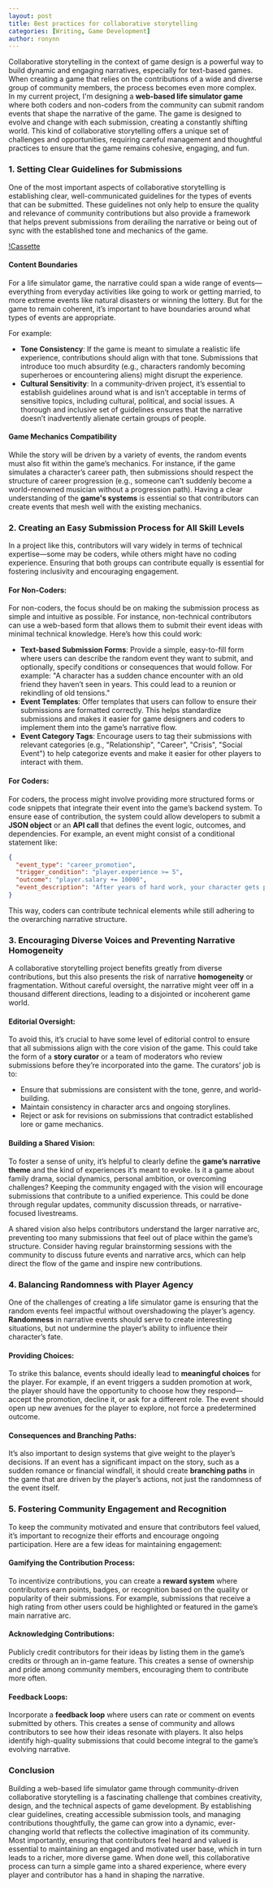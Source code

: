 ```yaml
---
layout: post
title: Best practices for collaborative storytelling
categories: [Writing, Game Development]
author: ronynn
---
```


Collaborative storytelling in the context of game design is a powerful way to build dynamic and engaging narratives, especially for text-based games. When creating a game that relies on the contributions of a wide and diverse group of community members, the process becomes even more complex. In my current project, I'm designing a **web-based life simulator game** where both coders and non-coders from the community can submit random events that shape the narrative of the game. The game is designed to evolve and change with each submission, creating a constantly shifting world. This kind of collaborative storytelling offers a unique set of challenges and opportunities, requiring careful management and thoughtful practices to ensure that the game remains cohesive, engaging, and fun.

### 1. Setting Clear Guidelines for Submissions

One of the most important aspects of collaborative storytelling is establishing clear, well-communicated guidelines for the types of events that can be submitted. These guidelines not only help to ensure the quality and relevance of community contributions but also provide a framework that helps prevent submissions from derailing the narrative or being out of sync with the established tone and mechanics of the game.

[!Cassette](assets/images/cassette.jpg)

#### **Content Boundaries**
For a life simulator game, the narrative could span a wide range of events—everything from everyday activities like going to work or getting married, to more extreme events like natural disasters or winning the lottery. But for the game to remain coherent, it’s important to have boundaries around what types of events are appropriate. 

For example:
- **Tone Consistency**: If the game is meant to simulate a realistic life experience, contributions should align with that tone. Submissions that introduce too much absurdity (e.g., characters randomly becoming superheroes or encountering aliens) might disrupt the experience.
- **Cultural Sensitivity**: In a community-driven project, it’s essential to establish guidelines around what is and isn’t acceptable in terms of sensitive topics, including cultural, political, and social issues. A thorough and inclusive set of guidelines ensures that the narrative doesn’t inadvertently alienate certain groups of people.

#### **Game Mechanics Compatibility**
While the story will be driven by a variety of events, the random events must also fit within the game’s mechanics. For instance, if the game simulates a character’s career path, then submissions should respect the structure of career progression (e.g., someone can’t suddenly become a world-renowned musician without a progression path). Having a clear understanding of the **game's systems** is essential so that contributors can create events that mesh well with the existing mechanics.

### 2. Creating an Easy Submission Process for All Skill Levels

In a project like this, contributors will vary widely in terms of technical expertise—some may be coders, while others might have no coding experience. Ensuring that both groups can contribute equally is essential for fostering inclusivity and encouraging engagement.

#### **For Non-Coders:**
For non-coders, the focus should be on making the submission process as simple and intuitive as possible. For instance, non-technical contributors can use a web-based form that allows them to submit their event ideas with minimal technical knowledge. Here’s how this could work:
- **Text-based Submission Forms**: Provide a simple, easy-to-fill form where users can describe the random event they want to submit, and optionally, specify conditions or consequences that would follow. For example: "A character has a sudden chance encounter with an old friend they haven’t seen in years. This could lead to a reunion or rekindling of old tensions."
- **Event Templates**: Offer templates that users can follow to ensure their submissions are formatted correctly. This helps standardize submissions and makes it easier for game designers and coders to implement them into the game’s narrative flow.
- **Event Category Tags**: Encourage users to tag their submissions with relevant categories (e.g., "Relationship", "Career", "Crisis", "Social Event") to help categorize events and make it easier for other players to interact with them.

#### **For Coders:**
For coders, the process might involve providing more structured forms or code snippets that integrate their event into the game’s backend system. To ensure ease of contribution, the system could allow developers to submit a **JSON object** or an **API call** that defines the event logic, outcomes, and dependencies. For example, an event might consist of a conditional statement like:
```json
{
  "event_type": "career_promotion",
  "trigger_condition": "player.experience >= 5",
  "outcome": "player.salary += 10000",
  "event_description": "After years of hard work, your character gets promoted!"
}
```
This way, coders can contribute technical elements while still adhering to the overarching narrative structure.

### 3. Encouraging Diverse Voices and Preventing Narrative Homogeneity

A collaborative storytelling project benefits greatly from diverse contributions, but this also presents the risk of narrative **homogeneity** or fragmentation. Without careful oversight, the narrative might veer off in a thousand different directions, leading to a disjointed or incoherent game world.

#### **Editorial Oversight:**
To avoid this, it’s crucial to have some level of editorial control to ensure that all submissions align with the core vision of the game. This could take the form of a **story curator** or a team of moderators who review submissions before they’re incorporated into the game. The curators’ job is to:
- Ensure that submissions are consistent with the tone, genre, and world-building.
- Maintain consistency in character arcs and ongoing storylines.
- Reject or ask for revisions on submissions that contradict established lore or game mechanics.

#### **Building a Shared Vision:**
To foster a sense of unity, it’s helpful to clearly define the **game’s narrative theme** and the kind of experiences it’s meant to evoke. Is it a game about family drama, social dynamics, personal ambition, or overcoming challenges? Keeping the community engaged with the vision will encourage submissions that contribute to a unified experience. This could be done through regular updates, community discussion threads, or narrative-focused livestreams.

A shared vision also helps contributors understand the larger narrative arc, preventing too many submissions that feel out of place within the game’s structure. Consider having regular brainstorming sessions with the community to discuss future events and narrative arcs, which can help direct the flow of the game and inspire new contributions.

### 4. Balancing Randomness with Player Agency

One of the challenges of creating a life simulator game is ensuring that the random events feel impactful without overshadowing the player’s agency. **Randomness** in narrative events should serve to create interesting situations, but not undermine the player’s ability to influence their character’s fate.

#### **Providing Choices:**
To strike this balance, events should ideally lead to **meaningful choices** for the player. For example, if an event triggers a sudden promotion at work, the player should have the opportunity to choose how they respond—accept the promotion, decline it, or ask for a different role. The event should open up new avenues for the player to explore, not force a predetermined outcome. 

#### **Consequences and Branching Paths:**
It’s also important to design systems that give weight to the player’s decisions. If an event has a significant impact on the story, such as a sudden romance or financial windfall, it should create **branching paths** in the game that are driven by the player’s actions, not just the randomness of the event itself.

### 5. Fostering Community Engagement and Recognition

To keep the community motivated and ensure that contributors feel valued, it’s important to recognize their efforts and encourage ongoing participation. Here are a few ideas for maintaining engagement:

#### **Gamifying the Contribution Process:**
To incentivize contributions, you can create a **reward system** where contributors earn points, badges, or recognition based on the quality or popularity of their submissions. For example, submissions that receive a high rating from other users could be highlighted or featured in the game’s main narrative arc.

#### **Acknowledging Contributions:**
Publicly credit contributors for their ideas by listing them in the game’s credits or through an in-game feature. This creates a sense of ownership and pride among community members, encouraging them to contribute more often.

#### **Feedback Loops:**
Incorporate a **feedback loop** where users can rate or comment on events submitted by others. This creates a sense of community and allows contributors to see how their ideas resonate with players. It also helps identify high-quality submissions that could become integral to the game’s evolving narrative.

### Conclusion

Building a web-based life simulator game through community-driven collaborative storytelling is a fascinating challenge that combines creativity, design, and the technical aspects of game development. By establishing clear guidelines, creating accessible submission tools, and managing contributions thoughtfully, the game can grow into a dynamic, ever-changing world that reflects the collective imagination of its community. Most importantly, ensuring that contributors feel heard and valued is essential to maintaining an engaged and motivated user base, which in turn leads to a richer, more diverse game. When done well, this collaborative process can turn a simple game into a shared experience, where every player and contributor has a hand in shaping the narrative.